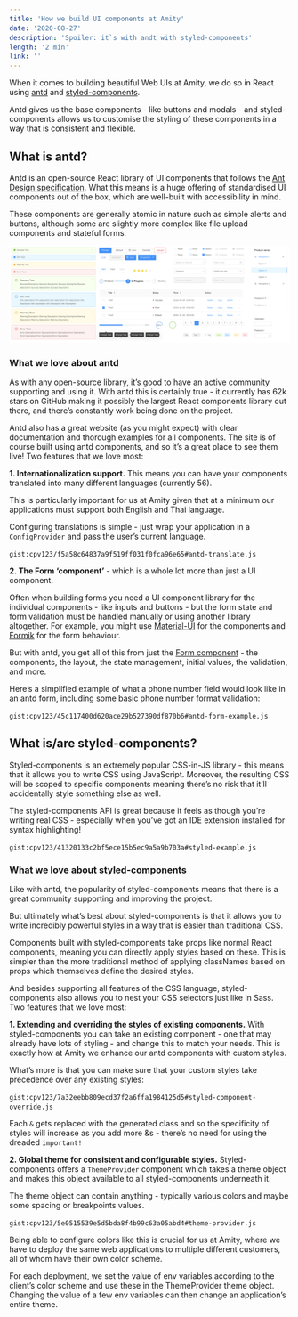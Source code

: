 ```yaml
---
title: 'How we build UI components at Amity'
date: '2020-08-27'
description: 'Spoiler: it`s with andt with styled-components'
length: '2 min'
link: ''
---
```


When it comes to building beautiful Web UIs at Amity, we do so in React using [antd](https://ant.design/docs/react/introduce) and [styled-components](https://styled-components.com/).

Antd gives us the base components - like buttons and modals - and styled-components allows us to customise the styling of these components in a way that is consistent and flexible.

## What is antd?

Antd is an open-source React library of UI components that follows the [Ant Design specification](https://ant.design/docs/spec/introduce). What this means is a huge offering of standardised UI components out of the box, which are well-built with accessibility in mind.

These components are generally atomic in nature such as simple alerts and buttons, although some are slightly more complex like file upload components and stateful forms.

![antd components](./antd-components.png)

### What we love about antd

As with any open-source library, it’s good to have an active community supporting and using it. With antd this is certainly true - it currently has 62k stars on GitHub making it possibly the largest React components library out there, and there’s constantly work being done on the project.

Antd also has a great website (as you might expect) with clear documentation and thorough examples for all components. The site is of course built using antd components, and so it’s a great place to see them live!
Two features that we love most:

**1. Internationalization support.** This means you can have your components translated into many different languages (currently 56).

This is particularly important for us at Amity given that at a minimum our applications must support both English and Thai language.

Configuring translations is simple - just wrap your application in a `ConfigProvider` and pass the user’s current language.

`gist:cpv123/f5a58c64837a9f519ff031f0fca96e65#antd-translate.js`

**2. The Form ‘component’** - which is a whole lot more than just a UI component.

Often when building forms you need a UI component library for the individual components - like inputs and buttons - but the form state and form validation must be handled manually or using another library altogether. For example, you might use [Material-UI](https://material-ui.com/) for the components and [Formik](https://formik.org/) for the form behaviour.

But with antd, you get all of this from just the [Form component](https://ant.design/components/form/) - the components, the layout, the state management, initial values, the validation, and more.

Here’s a simplified example of what a phone number field would look like in an antd form, including some basic phone number format validation:

`gist:cpv123/45c117400d620ace29b527390df870b6#antd-form-example.js`

## What is/are styled-components?

Styled-components is an extremely popular CSS-in-JS library - this means that it allows you to write CSS using JavaScript. Moreover, the resulting CSS will be scoped to specific components meaning there’s no risk that it’ll accidentally style something else as well.

The styled-components API is great because it feels as though you’re writing real CSS - especially when you’ve got an IDE extension installed for syntax highlighting!

`gist:cpv123/41320133c2bf5ece15b5ec9a5a9b703a#styled-example.js`

### What we love about styled-components

Like with antd, the popularity of styled-components means that there is a great community supporting and improving the project.

But ultimately what’s best about styled-components is that it allows you to write incredibly powerful styles in a way that is easier than traditional CSS.

Components built with styled-components take props like normal React components, meaning you can directly apply styles based on these. This is simpler than the more traditional method of applying classNames based on props which themselves define the desired styles.

And besides supporting all features of the CSS language, styled-components also allows you to nest your CSS selectors just like in Sass.
Two features that we love most:

**1. Extending and overriding the styles of existing components.** With styled-components you can take an existing component - one that may already have lots of styling - and change this to match your needs. This is exactly how at Amity we enhance our antd components with custom styles.

What’s more is that you can make sure that your custom styles take precedence over any existing styles:

`gist:cpv123/7a32eebb809ecd37f2a6ffa1984125d5#styled-component-override.js`

Each `&` gets replaced with the generated class and so the specificity of styles will increase as you add more &s - there’s no need for using the dreaded `important!`

**2. Global theme for consistent and configurable styles.** Styled-components offers a `ThemeProvider` component which takes a theme object and makes this object available to all styled-components underneath it.

The theme object can contain anything - typically various colors and maybe some spacing or breakpoints values.

`gist:cpv123/5e0515539e5d5bda8f4b99c63a05abd4#theme-provider.js`

Being able to configure colors like this is crucial for us at Amity, where we have to deploy the same web applications to multiple different customers, all of whom have their own color scheme.

For each deployment, we set the value of env variables according to the client’s color scheme and use these in the ThemeProvider theme object. Changing the value of a few env variables can then change an application’s entire theme.
